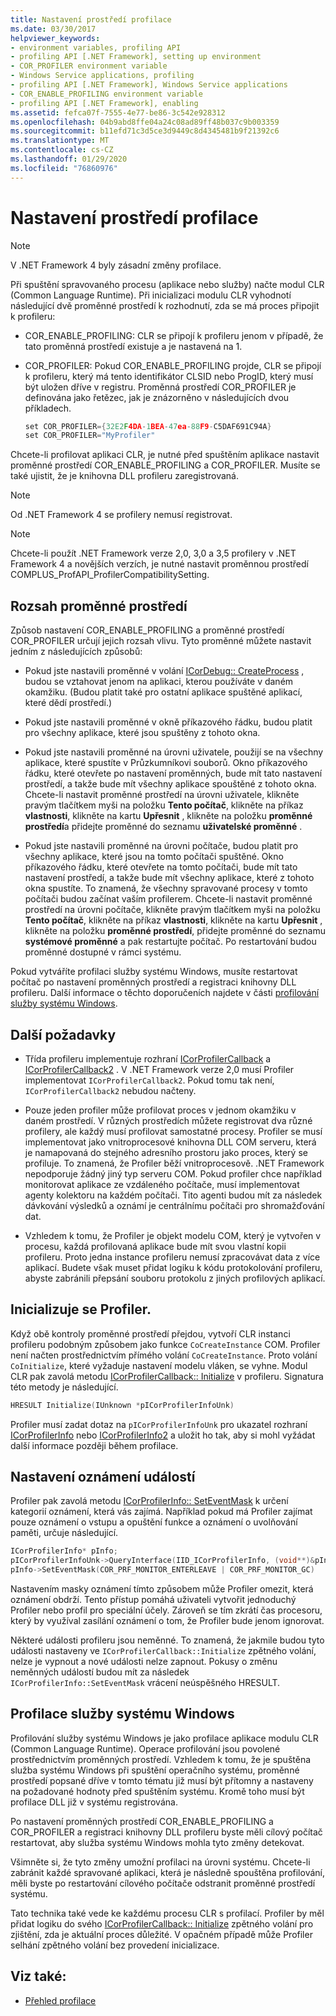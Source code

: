 ```yaml
---
title: Nastavení prostředí profilace
ms.date: 03/30/2017
helpviewer_keywords:
- environment variables, profiling API
- profiling API [.NET Framework], setting up environment
- COR_PROFILER environment variable
- Windows Service applications, profiling
- profiling API [.NET Framework], Windows Service applications
- COR_ENABLE_PROFILING environment variable
- profiling API [.NET Framework], enabling
ms.assetid: fefca07f-7555-4e77-be86-3c542e928312
ms.openlocfilehash: 04b9abd8ffe04a24c08ad89ff48b037c9b003359
ms.sourcegitcommit: b11efd71c3d5ce3d9449c8d4345481b9f21392c6
ms.translationtype: MT
ms.contentlocale: cs-CZ
ms.lasthandoff: 01/29/2020
ms.locfileid: "76860976"
---
```

# <a name="setting-up-a-profiling-environment"></a>Nastavení prostředí profilace
> [!NOTE]
> V .NET Framework 4 byly zásadní změny profilace.  
  
 Při spuštění spravovaného procesu (aplikace nebo služby) načte modul CLR (Common Language Runtime). Při inicializaci modulu CLR vyhodnotí následující dvě proměnné prostředí k rozhodnutí, zda se má proces připojit k profileru:  
  
- COR_ENABLE_PROFILING: CLR se připojí k profileru jenom v případě, že tato proměnná prostředí existuje a je nastavená na 1.  
  
- COR_PROFILER: Pokud COR_ENABLE_PROFILING projde, CLR se připojí k profileru, který má tento identifikátor CLSID nebo ProgID, který musí být uložen dříve v registru. Proměnná prostředí COR_PROFILER je definována jako řetězec, jak je znázorněno v následujících dvou příkladech.  
  
    ```cpp  
    set COR_PROFILER={32E2F4DA-1BEA-47ea-88F9-C5DAF691C94A}  
    set COR_PROFILER="MyProfiler"  
    ```  
  
 Chcete-li profilovat aplikaci CLR, je nutné před spuštěním aplikace nastavit proměnné prostředí COR_ENABLE_PROFILING a COR_PROFILER. Musíte se také ujistit, že je knihovna DLL profileru zaregistrovaná.  
  
> [!NOTE]
> Od .NET Framework 4 se profilery nemusí registrovat.  
  
> [!NOTE]
> Chcete-li použít .NET Framework verze 2,0, 3,0 a 3,5 profilery v .NET Framework 4 a novějších verzích, je nutné nastavit proměnnou prostředí COMPLUS_ProfAPI_ProfilerCompatibilitySetting.  
  
## <a name="environment-variable-scope"></a>Rozsah proměnné prostředí  
 Způsob nastavení COR_ENABLE_PROFILING a proměnné prostředí COR_PROFILER určují jejich rozsah vlivu. Tyto proměnné můžete nastavit jedním z následujících způsobů:  
  
- Pokud jste nastavili proměnné v volání [ICorDebug:: CreateProcess](../../../../docs/framework/unmanaged-api/debugging/icordebug-createprocess-method.md) , budou se vztahovat jenom na aplikaci, kterou používáte v daném okamžiku. (Budou platit také pro ostatní aplikace spuštěné aplikací, které dědí prostředí.)  
  
- Pokud jste nastavili proměnné v okně příkazového řádku, budou platit pro všechny aplikace, které jsou spuštěny z tohoto okna.  
  
- Pokud jste nastavili proměnné na úrovni uživatele, použijí se na všechny aplikace, které spustíte v Průzkumníkovi souborů. Okno příkazového řádku, které otevřete po nastavení proměnných, bude mít tato nastavení prostředí, a takže bude mít všechny aplikace spouštěné z tohoto okna. Chcete-li nastavit proměnné prostředí na úrovni uživatele, klikněte pravým tlačítkem myši na položku **Tento počítač**, klikněte na příkaz **vlastnosti**, klikněte na kartu **Upřesnit** , klikněte na položku **proměnné prostředí**a přidejte proměnné do seznamu **uživatelské proměnné** .  
  
- Pokud jste nastavili proměnné na úrovni počítače, budou platit pro všechny aplikace, které jsou na tomto počítači spuštěné. Okno příkazového řádku, které otevřete na tomto počítači, bude mít tato nastavení prostředí, a takže bude mít všechny aplikace, které z tohoto okna spustíte. To znamená, že všechny spravované procesy v tomto počítači budou začínat vaším profilerem. Chcete-li nastavit proměnné prostředí na úrovni počítače, klikněte pravým tlačítkem myši na položku **Tento počítač**, klikněte na příkaz **vlastnosti**, klikněte na kartu **Upřesnit** , klikněte na položku **proměnné prostředí**, přidejte proměnné do seznamu **systémové proměnné** a pak restartujte počítač. Po restartování budou proměnné dostupné v rámci systému.  
  
 Pokud vytváříte profilaci služby systému Windows, musíte restartovat počítač po nastavení proměnných prostředí a registraci knihovny DLL profileru. Další informace o těchto doporučeních najdete v části [profilování služby systému Windows](#windows_service).  
  
## <a name="additional-considerations"></a>Další požadavky  
  
- Třída profileru implementuje rozhraní [ICorProfilerCallback](icorprofilercallback-interface.md) a [ICorProfilerCallback2](icorprofilercallback2-interface.md) . V .NET Framework verze 2,0 musí Profiler implementovat `ICorProfilerCallback2`. Pokud tomu tak není, `ICorProfilerCallback2` nebudou načteny.  
  
- Pouze jeden profiler může profilovat proces v jednom okamžiku v daném prostředí. V různých prostředích můžete registrovat dva různé profilery, ale každý musí profilovat samostatné procesy. Profiler se musí implementovat jako vnitroprocesové knihovna DLL COM serveru, která je namapovaná do stejného adresního prostoru jako proces, který se profiluje. To znamená, že Profiler běží vnitroprocesově. .NET Framework nepodporuje žádný jiný typ serveru COM. Pokud profiler chce například monitorovat aplikace ze vzdáleného počítače, musí implementovat agenty kolektoru na každém počítači. Tito agenti budou mít za následek dávkování výsledků a oznámí je centrálnímu počítači pro shromažďování dat.  
  
- Vzhledem k tomu, že Profiler je objekt modelu COM, který je vytvořen v procesu, každá profilovaná aplikace bude mít svou vlastní kopii profileru. Proto jedna instance profileru nemusí zpracovávat data z více aplikací. Budete však muset přidat logiku k kódu protokolování profileru, abyste zabránili přepsání souboru protokolu z jiných profilových aplikací.  
  
## <a name="initializing-the-profiler"></a>Inicializuje se Profiler.  
 Když obě kontroly proměnné prostředí přejdou, vytvoří CLR instanci profileru podobným způsobem jako funkce `CoCreateInstance` COM. Profiler není načten prostřednictvím přímého volání `CoCreateInstance`. Proto volání `CoInitialize`, které vyžaduje nastavení modelu vláken, se vyhne. Modul CLR pak zavolá metodu [ICorProfilerCallback:: Initialize](icorprofilercallback-initialize-method.md) v profileru. Signatura této metody je následující.  
  
```cpp  
HRESULT Initialize(IUnknown *pICorProfilerInfoUnk)  
```  
  
 Profiler musí zadat dotaz na `pICorProfilerInfoUnk` pro ukazatel rozhraní [ICorProfilerInfo](icorprofilerinfo-interface.md) nebo [ICorProfilerInfo2](icorprofilerinfo2-interface.md) a uložit ho tak, aby si mohl vyžádat další informace později během profilace.  
  
## <a name="setting-event-notifications"></a>Nastavení oznámení událostí  
 Profiler pak zavolá metodu [ICorProfilerInfo:: SetEventMask](icorprofilerinfo-seteventmask-method.md) k určení kategorií oznámení, která vás zajímá. Například pokud má Profiler zajímat pouze oznámení o vstupu a opuštění funkce a oznámení o uvolňování paměti, určuje následující.  
  
```cpp  
ICorProfilerInfo* pInfo;  
pICorProfilerInfoUnk->QueryInterface(IID_ICorProfilerInfo, (void**)&pInfo);  
pInfo->SetEventMask(COR_PRF_MONITOR_ENTERLEAVE | COR_PRF_MONITOR_GC)  
```  
  
 Nastavením masky oznámení tímto způsobem může Profiler omezit, která oznámení obdrží. Tento přístup pomáhá uživateli vytvořit jednoduchý Profiler nebo profil pro speciální účely. Zároveň se tím zkrátí čas procesoru, který by využíval zasílání oznámení o tom, že Profiler bude jenom ignorovat.  
  
 Některé události profileru jsou neměnné. To znamená, že jakmile budou tyto události nastaveny ve `ICorProfilerCallback::Initialize` zpětného volání, nelze je vypnout a nové události nelze zapnout. Pokusy o změnu neměnných událostí budou mít za následek `ICorProfilerInfo::SetEventMask` vrácení neúspěšného HRESULT.  
  
<a name="windows_service"></a>   
## <a name="profiling-a-windows-service"></a>Profilace služby systému Windows  
 Profilování služby systému Windows je jako profilace aplikace modulu CLR (Common Language Runtime). Operace profilování jsou povolené prostřednictvím proměnných prostředí. Vzhledem k tomu, že je spuštěna služba systému Windows při spuštění operačního systému, proměnné prostředí popsané dříve v tomto tématu již musí být přítomny a nastaveny na požadované hodnoty před spuštěním systému. Kromě toho musí být profilace DLL již v systému registrována.  
  
 Po nastavení proměnných prostředí COR_ENABLE_PROFILING a COR_PROFILER a registraci knihovny DLL profileru byste měli cílový počítač restartovat, aby služba systému Windows mohla tyto změny detekovat.  
  
 Všimněte si, že tyto změny umožní profilaci na úrovni systému. Chcete-li zabránit každé spravované aplikaci, která je následně spouštěna profilování, měli byste po restartování cílového počítače odstranit proměnné prostředí systému.  
  
 Tato technika také vede ke každému procesu CLR s profilací. Profiler by měl přidat logiku do svého [ICorProfilerCallback:: Initialize](icorprofilercallback-initialize-method.md) zpětného volání pro zjištění, zda je aktuální proces důležité. V opačném případě může Profiler selhání zpětného volání bez provedení inicializace.  
  
## <a name="see-also"></a>Viz také:

- [Přehled profilace](profiling-overview.md)
